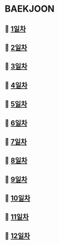 # BAEKJOON

## 🔘 [1일차](./1%EC%9D%BC%EC%B0%A8/)

## 🔘 [2일차](./2%EC%9D%BC%EC%B0%A8/)

## 🔘 [3일차](./3%EC%9D%BC%EC%B0%A8/)

## 🔘 [4일차](./4%EC%9D%BC%EC%B0%A8/)

## 🔘 [5일차](./5%EC%9D%BC%EC%B0%A8/)

## 🔘 [6일차](./6%EC%9D%BC%EC%B0%A8/)

## 🔘 [7일차](./7%EC%9D%BC%EC%B0%A8/)

## 🔘 [8일차](./8%EC%9D%BC%EC%B0%A8/)

## 🔘 [9일차](./9%EC%9D%BC%EC%B0%A8/)

## 🔘 [10일차](./10%EC%9D%BC%EC%B0%A8/)

## 🔘 [11일차](./11%EC%9D%BC%EC%B0%A8/)

## 🔘 [12일차](./12%EC%9D%BC%EC%B0%A8/)